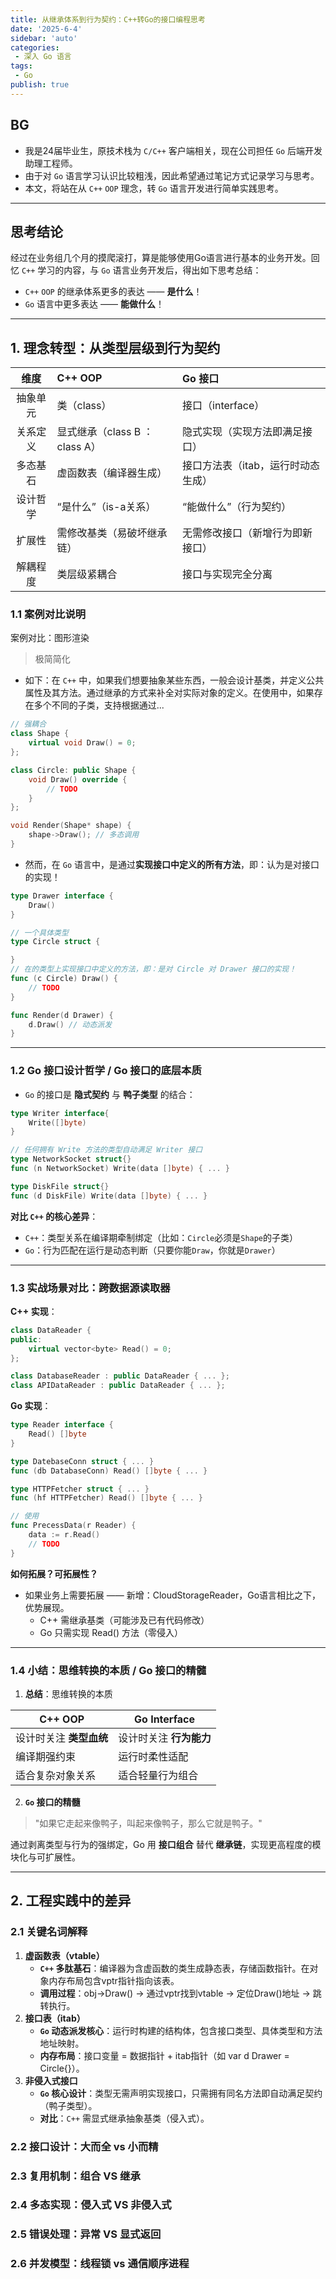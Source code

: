 ```yaml
---
title: 从继承体系到行为契约：C++转Go的接口编程思考
date: '2025-6-4'
sidebar: 'auto'
categories:
 - 深入 Go 语言
tags:
 - Go
publish: true
---
```


## BG
- 我是24届毕业生，原技术栈为 `C/C++` 客户端相关，现在公司担任 `Go` 后端开发助理工程师。
- 由于对 `Go` 语言学习认识比较粗浅，因此希望通过笔记方式记录学习与思考。
- 本文，将站在从 `C++` `OOP` 理念，转 `Go` 语言开发进行简单实践思考。


---

## 思考结论
经过在业务组几个月的摸爬滚打，算是能够使用Go语言进行基本的业务开发。回忆 `C++` 学习的内容，与 `Go` 语言业务开发后，得出如下思考总结：
- `C++` `OOP` 的继承体系更多的表达 —— **是什么**！
- `Go` 语言中更多表达 —— **能做什么**！

---

## 1. 理念转型：从类型层级到行为契约

|维度|C++ OOP|Go 接口|
|:-:|:-|:-|
|抽象单元|类（class）|接口（interface）|
|关系定义|显式继承（class B ： class A）|隐式实现（实现方法即满足接口）|
|多态基石|虚函数表（编译器生成）|接口方法表（itab，运行时动态生成）|
|设计哲学|“是什么”（is-a关系）|“能做什么”（行为契约）|
| 扩展性     | 需修改基类（易破坏继承链） | 无需修改接口（新增行为即新接口） |
| 解耦程度   | 类层级紧耦合               | 接口与实现完全分离              |

### 1.1 **案例对比说明**

案例对比：图形渲染
> 极简简化

- 如下：在 `C++` 中，如果我们想要抽象某些东西，一般会设计基类，并定义公共属性及其方法。通过继承的方式来补全对实际对象的定义。在使用中，如果存在多个不同的子类，支持根据通过...
```cpp
// 强耦合
class Shape {
    virtual void Draw() = 0;
};

class Circle: public Shape {
    void Draw() override {
        // TODO
    }
};

void Render(Shape* shape) {
    shape->Draw(); // 多态调用
}
```

- 然而，在 `Go` 语言中，是通过**实现接口中定义的所有方法**，即：认为是对接口的实现！
```go
type Drawer interface {
    Draw()
}

// 一个具体类型
type Circle struct {

}
// 在的类型上实现接口中定义的方法，即：是对 Circle 对 Drawer 接口的实现！
func (c Circle) Draw() {
    // TODO
}

func Render(d Drawer) {
    d.Draw() // 动态派发
}
```

---
### 1.2 **Go 接口设计哲学 / Go 接口的底层本质**

- `Go` 的接口是 **隐式契约** 与 **鸭子类型** 的结合：

```go
type Writer interface{ 
    Write([]byte) 
}

// 任何拥有 Write 方法的类型自动满足 Writer 接口
type NetworkSocket struct{}
func (n NetworkSocket) Write(data []byte) { ... }

type DiskFile struct{}
func (d DiskFile) Write(data []byte) { ... }

```

**对比 `C++` 的核心差异**：
- `C++`：类型关系在编译期牵制绑定（比如：`Circle`必须是`Shape`的子类）
- `Go`：行为匹配在运行是动态判断（只要你能`Draw`，你就是`Drawer`）

---


### 1.3 **实战场景对比：跨数据源读取器**

**C++ 实现**：
```cpp
class DataReader {
public:
    virtual vector<byte> Read() = 0;
};

class DatabaseReader : public DataReader { ... };
class APIDataReader : public DataReader { ... };
```

**Go 实现**：
```go
type Reader interface {
    Read() []byte
}

type DatebaseConn struct { ... }
func (db DatabaseConn) Read() []byte { ... }

type HTTPFetcher struct { ... }
func (hf HTTPFetcher) Read() []byte { ... }

// 使用
func PrecessData(r Reader) {
    data := r.Read()
    // TODO
}

```

**如何拓展？可拓展性？**
- 如果业务上需要拓展 —— 新增：CloudStorageReader，Go语言相比之下，优势展现。
    - C++ 需继承基类（可能涉及已有代码修改）
    - Go 只需实现 Read() 方法（零侵入）

---

### 1.4 小结：思维转换的本质 / Go 接口的精髓

1. **总结**：思维转换的本质

| C++ OOP                | Go Interface          |
|------------------------|-----------------------|
| 设计时关注 **类型血统** | 设计时关注 **行为能力** |
| 编译期强约束           | 运行时柔性适配        |
| 适合复杂对象关系       | 适合轻量行为组合      |

2. **`Go` 接口的精髓**

> "如果它走起来像鸭子，叫起来像鸭子，那么它就是鸭子。"  

通过剥离类型与行为的强绑定，Go 用 **接口组合** 替代 **继承链**，实现更高程度的模块化与可扩展性。

---

## 2. 工程实践中的差异

### 2.1 关键名词解释

1. **虚函数表（vtable）**
    - **`C++` 多肽基石**：编译器为含虚函数的类生成静态表，存储函数指针。在对象内存布局包含vptr指针指向该表。
    - **调用过程​**：obj->Draw() → 通过vptr找到vtable → 定位Draw()地址 → 跳转执行。
2. **接口表（itab）**
    - **`Go` 动态派发核心**：运行时构建的结构体，包含接口类型、具体类型和方法地址映射。
    - **内存布局**​：接口变量 = 数据指针 + itab指针（如 var d Drawer = Circle{}）。
3. **非侵入式接口**
    - **`Go` 核心设计**​：类型无需声明实现接口，只需拥有同名方法即自动满足契约（鸭子类型）。
    - ​**对比**​：`C++` 需显式继承抽象基类（侵入式）。

### 2.2 接口设计：大而全 vs 小而精

### 2.3 复用机制：组合 VS 继承

### 2.4 多态实现：侵入式 VS 非侵入式

### 2.5 错误处理：异常 VS 显式返回

### 2.6 并发模型：线程锁 vs 通信顺序进程



<LastUpdated />